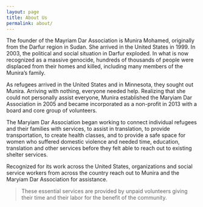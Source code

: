 ```yaml
---
layout: page
title: About Us
permalink: about/
---
```


The founder of the Mayriam Dar Association is Munira Mohamed, originally from 
the Darfur region in Sudan. She arrived in the United States in 1999. In 2003, 
the political and social situation in Darfur exploded. In what is now recognized
as a massive genocide, hundreds of thousands of people were displaced from their
homes and killed, including many members of the Munira’s family.

As refugees arrived in the United States and in Minnesota, they sought out 
Munira. Arriving with nothing, everyone needed help. Realizing that she could 
not personally assist everyone, Munira established the Maryiam Dar Association 
in 2005 and became incorporated as a non-profit in 2013 with a board and core 
group of volunteers.

The Maryiam Dar Association began working to connect individual refugees and 
their families with services, to assist in translation, to provide 
transportation, to create health classes, and to provide a safe space for women 
who suffered domestic violence and needed time, education, translation and other
services before they felt able to reach out to existing shelter services. 

Recognized for its work across the United States, organizations and social 
service workers from across the country reach out to Munira and the Maryiam Dar 
Association for assistance. 

> These essential services are provided by unpaid volunteers giving their time and their
> labor for the benefit of the community.
